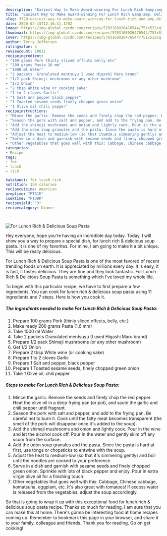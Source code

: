```yaml
---
description: "Easiest Way to Make Award-winning For Lunch Rich &amp;amp; Delicious Soup Pasta"
title: "Easiest Way to Make Award-winning For Lunch Rich &amp;amp; Delicious Soup Pasta"
slug: 3720-easiest-way-to-make-award-winning-for-lunch-rich-and-amp-delicious-soup-pasta
date: 2020-07-15T12:16:11.170Z
image: https://img-global.cpcdn.com/recipes/5703168026476544/751x532cq70/for-lunch-rich-delicious-soup-pasta-recipe-main-photo.jpg
thumbnail: https://img-global.cpcdn.com/recipes/5703168026476544/751x532cq70/for-lunch-rich-delicious-soup-pasta-recipe-main-photo.jpg
cover: https://img-global.cpcdn.com/recipes/5703168026476544/751x532cq70/for-lunch-rich-delicious-soup-pasta-recipe-main-photo.jpg
author: Terry Jefferson
ratingvalue: 4
reviewcount: 10011
recipeingredient:
- "100 grams Pork thinly sliced offcuts belly etc"
- "200 grams Pasta 16 mm"
- "1000 ml Water"
- "2 packets  Granulated mentsuyu I used Higashi Maru brand"
- "1/2 pack Shimeji mushrooms or any other mushroom"
- "1/2 Onion"
- "2 tbsp White wine or cooking sake"
- "1 to 2 cloves Garlic"
- "1 Salt and pepper black pepper"
- "1 Toasted sesame seeds finely chopped green onion"
- "1 Olive oil chili pepper"
recipeinstructions:
- "Mince the garlic. Remove the seeds and finely chop the red pepper. Heat the olive oil in a deep frying pan (or pot), and saute the garlic and chili pepper until fragrant."
- "Season the pork with salt and pepper, and add to the frying pan. Be careful not to burn it. Cook until the fatty meat becomes transparent (the smell of the pork will disappear once it&#39;s added to the soup)."
- "Add the shimeji mushrooms and onion and lightly cook. Pour in the wine and let the alcohol cook off. Pour in the water and gently skim off any scum from the surface."
- "Add the udon soup granules and the pasta. Since the pasta is hard at first, use tongs or chopsticks to entwine with the soup."
- "Adjust the heat to medium-low (so that it&#39;s simmering gently) and boil until the noodles are cooked to your preference."
- "Serve in a dish and garnish with sesame seeds and finely chopped green onion. Sprinkle with lots of black pepper and enjoy. Pour in extra virgin olive oil for a finishing touch."
- "Other vegetables that goes well with this: Cabbage, Chinese cabbage, komatsuna, eggplant, etc. It&#39;s also great with tomatoes! If excess water is released from the vegetables, adjust the soup accordingly."
categories:
- Recipe
tags:
- for
- lunch
- rich

katakunci: for lunch rich 
nutrition: 150 calories
recipecuisine: American
preptime: "PT31M"
cooktime: "PT39M"
recipeyield: "3"
recipecategory: Dinner

---
```



![For Lunch Rich &amp; Delicious Soup Pasta](https://img-global.cpcdn.com/recipes/5703168026476544/751x532cq70/for-lunch-rich-delicious-soup-pasta-recipe-main-photo.jpg)

Hey everyone, hope you're having an incredible day today. Today, I will show you a way to prepare a special dish, for lunch rich &amp; delicious soup pasta. It is one of my favorites. For mine, I am going to make it a bit unique. This will be really delicious.



For Lunch Rich &amp; Delicious Soup Pasta is one of the most favored of recent trending foods on earth. It is appreciated by millions every day. It is easy, it is fast, it tastes delicious. They are fine and they look fantastic. For Lunch Rich &amp; Delicious Soup Pasta is something which I've loved my whole life.


To begin with this particular recipe, we have to first prepare a few ingredients. You can cook for lunch rich &amp; delicious soup pasta using 11 ingredients and 7 steps. Here is how you cook it.

<!--inarticleads1-->

##### The ingredients needed to make For Lunch Rich &amp; Delicious Soup Pasta:

1. Prepare 100 grams Pork (thinly sliced offcuts, belly, etc.)
1. Make ready 200 grams Pasta (1.6 mm)
1. Take 1000 ml Water
1. Take 2 packets  Granulated mentsuyu (I used Higashi Maru brand)
1. Prepare 1/2 pack Shimeji mushrooms (or any other mushroom)
1. Get 1/2 Onion
1. Prepare 2 tbsp White wine (or cooking sake)
1. Prepare 1 to 2 cloves Garlic
1. Prepare 1 Salt and pepper, black pepper
1. Prepare 1 Toasted sesame seeds, finely chopped green onion
1. Take 1 Olive oil, chili pepper




<!--inarticleads2-->

##### Steps to make For Lunch Rich &amp; Delicious Soup Pasta:

1. Mince the garlic. Remove the seeds and finely chop the red pepper. Heat the olive oil in a deep frying pan (or pot), and saute the garlic and chili pepper until fragrant.
1. Season the pork with salt and pepper, and add to the frying pan. Be careful not to burn it. Cook until the fatty meat becomes transparent (the smell of the pork will disappear once it&#39;s added to the soup).
1. Add the shimeji mushrooms and onion and lightly cook. Pour in the wine and let the alcohol cook off. Pour in the water and gently skim off any scum from the surface.
1. Add the udon soup granules and the pasta. Since the pasta is hard at first, use tongs or chopsticks to entwine with the soup.
1. Adjust the heat to medium-low (so that it&#39;s simmering gently) and boil until the noodles are cooked to your preference.
1. Serve in a dish and garnish with sesame seeds and finely chopped green onion. Sprinkle with lots of black pepper and enjoy. Pour in extra virgin olive oil for a finishing touch.
1. Other vegetables that goes well with this: Cabbage, Chinese cabbage, komatsuna, eggplant, etc. It&#39;s also great with tomatoes! If excess water is released from the vegetables, adjust the soup accordingly.




So that is going to wrap it up with this exceptional food for lunch rich &amp; delicious soup pasta recipe. Thanks so much for reading. I am sure that you can make this at home. There's gonna be interesting food at home recipes coming up. Remember to bookmark this page in your browser, and share it to your family, colleague and friends. Thank you for reading. Go on get cooking!
